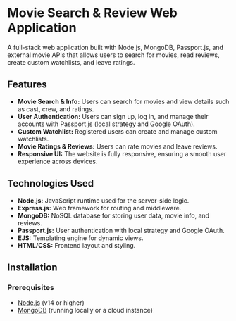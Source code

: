 # Movie Search & Review Web Application

A full-stack web application built with Node.js, MongoDB, Passport.js, and external movie APIs that allows users to search for movies, read reviews, create custom watchlists, and leave ratings.

## Features
- **Movie Search & Info:** Users can search for movies and view details such as cast, crew, and ratings.
- **User Authentication:** Users can sign up, log in, and manage their accounts with Passport.js (local strategy and Google OAuth).
- **Custom Watchlist:** Registered users can create and manage custom watchlists.
- **Movie Ratings & Reviews:** Users can rate movies and leave reviews.
- **Responsive UI:** The website is fully responsive, ensuring a smooth user experience across devices.

## Technologies Used
- **Node.js:** JavaScript runtime used for the server-side logic.
- **Express.js:** Web framework for routing and middleware.
- **MongoDB:** NoSQL database for storing user data, movie info, and reviews.
- **Passport.js:** User authentication with local strategy and Google OAuth.
- **EJS:** Templating engine for dynamic views.
- **HTML/CSS:** Frontend layout and styling.

## Installation

### Prerequisites
- [Node.js](https://nodejs.org/) (v14 or higher)
- [MongoDB](https://www.mongodb.com/try/download/community) (running locally or a cloud instance)
